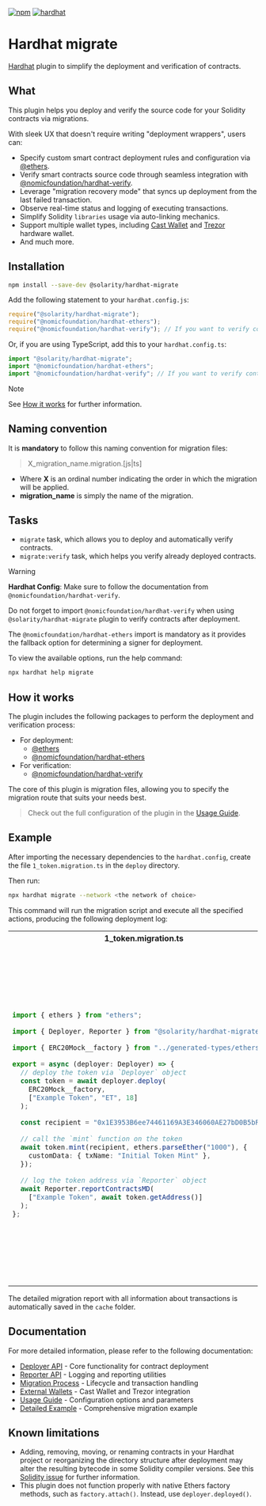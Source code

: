 [![npm](https://img.shields.io/npm/v/@solarity/hardhat-migrate.svg)](https://www.npmjs.com/package/@solarity/hardhat-migrate) [![hardhat](https://hardhat.org/buidler-plugin-badge.svg?1)](https://hardhat.org)

# Hardhat migrate

[Hardhat](https://hardhat.org) plugin to simplify the deployment and verification of contracts.

## What

This plugin helps you deploy and verify the source code for your Solidity contracts via migrations. 

With sleek UX that doesn't require writing "deployment wrappers", users can:

- Specify custom smart contract deployment rules and configuration via [@ethers](https://www.npmjs.com/package/ethers).
- Verify smart contracts source code through seamless integration with [@nomicfoundation/hardhat-verify](https://www.npmjs.com/package/@nomicfoundation/hardhat-verify).
- Leverage "migration recovery mode" that syncs up deployment from the last failed transaction.
- Observe real-time status and logging of executing transactions.
- Simplify Solidity `libraries` usage via auto-linking mechanics.
- Support multiple wallet types, including [Cast Wallet](https://book.getfoundry.sh/cast/) and [Trezor](https://trezor.io/) hardware wallet.
- And much more.

## Installation

```bash
npm install --save-dev @solarity/hardhat-migrate
```

Add the following statement to your `hardhat.config.js`:

```js
require("@solarity/hardhat-migrate");
require("@nomicfoundation/hardhat-ethers");
require("@nomicfoundation/hardhat-verify"); // If you want to verify contracts after deployment
```

Or, if you are using TypeScript, add this to your `hardhat.config.ts`:

```ts
import "@solarity/hardhat-migrate";
import "@nomicfoundation/hardhat-ethers";
import "@nomicfoundation/hardhat-verify"; // If you want to verify contracts after deployment
```

> [!NOTE]
> See [How it works](https://github.com/dl-solarity/hardhat-migrate#how-it-works) for further information.

## Naming convention

It is **mandatory** to follow this naming convention for migration files:

> X_migration_name.migration.[js|ts]

- Where **X** is an ordinal number indicating the order in which the migration will be applied.
- **migration_name** is simply the name of the migration.

## Tasks

- `migrate` task, which allows you to deploy and automatically verify contracts.
- `migrate:verify` task, which helps you verify already deployed contracts.

> [!WARNING]
> **Hardhat Config**: Make sure to follow the documentation from `@nomicfoundation/hardhat-verify`.

Do not forget to import `@nomicfoundation/hardhat-verify` when using `@solarity/hardhat-migrate` plugin to verify contracts after deployment.

The `@nomicfoundation/hardhat-ethers` import is mandatory as it provides the fallback option for determining a signer for deployment.

To view the available options, run the help command:

```bash
npx hardhat help migrate
```

## How it works

The plugin includes the following packages to perform the deployment and verification process:

- For deployment:
  - [@ethers](https://www.npmjs.com/package/ethers)
  - [@nomicfoundation/hardhat-ethers](https://www.npmjs.com/package/@nomicfoundation/hardhat-ethers)
- For verification:
  - [@nomicfoundation/hardhat-verify](https://www.npmjs.com/package/@nomicfoundation/hardhat-verify)

The core of this plugin is migration files, allowing you to specify the migration route that suits your needs best.

> Check out the full configuration of the plugin in the [Usage Guide](./docs/Usage.md).

## Example

After importing the necessary dependencies to the `hardhat.config`, create the file `1_token.migration.ts` in the `deploy` directory.

Then run:

```bash
npx hardhat migrate --network <the network of choice>
```

This command will run the migration script and execute all the specified actions, producing the following deployment log:

<table>
<tr>
<th>1_token.migration.ts</th>
<th>Deployment Output</th>
</tr>
<tr>
<td>

```ts
import { ethers } from "ethers";

import { Deployer, Reporter } from "@solarity/hardhat-migrate";

import { ERC20Mock__factory } from "../generated-types/ethers";

export = async (deployer: Deployer) => {
  // deploy the token via `Deployer` object
  const token = await deployer.deploy(
    ERC20Mock__factory, 
    ["Example Token", "ET", 18]
  );

  const recipient = "0x1E3953B6ee74461169A3E346060AE27bD0B5bF2B";

  // call the `mint` function on the token
  await token.mint(recipient, ethers.parseEther("1000"), {
    customData: { txName: "Initial Token Mint" },
  });

  // log the token address via `Reporter` object
  await Reporter.reportContractsMD(
    ["Example Token", await token.getAddress()]
  );
};
```
</td>
<td>

```
Migration files:
> 1_token.migration.ts

> Network:             amoy
> Network id:          80002

Starting migration...

Running 1_token.migration.ts...

Deploying ERC20Mock
> explorer: 0x54c96efe35332f8f2f1f1172ce79c79116ffd85733c1e622927b39e639716e0c
> contractAddress: 0x4131287D67125B59935A0671dbBa592fF65C0622
> blockNumber: 18828270
> blockTimestamp: 1741173920
> account: 0xf41ceE234219D6cc3d90A6996dC3276aD378cfCF
> value: 0.0 POL
> balance: 35.978078759922074382 POL
> gasUsed: 571635
> gasPrice: 30.000000015 GWei
> fee: 0.017149050008574525 POL

Transaction: ERC20Mock.mint(address,uint256)(2 arguments)
> explorer: 0x4a2481b749b9b4a444ca270d3a062b41c9c374e3736b2fe35a877caf62c9f5e5
> blockNumber: 18828272
> blockTimestamp: 1741173926
> account: 0xf41ceE234219D6cc3d90A6996dC3276aD378cfCF
> value: 0.0 POL
> balance: 35.976025769921047887 POL
> gasUsed: 68433
> gasPrice: 30.000000015 GWei
> fee: 0.002052990001026495 POL

| Contract      | Address                                    |
| ------------- | ------------------------------------------ |
| Example Token | 0x4131287D67125B59935A0671dbBa592fF65C0622 |

> Total transactions:  2
> Final cost:          0.01920204000960102 POL
```
</td>
</tr>
</table>

The detailed migration report with all information about transactions is automatically saved in the `cache` folder.

## Documentation

For more detailed information, please refer to the following documentation:

- [Deployer API](./docs/Deployer.md) - Core functionality for contract deployment
- [Reporter API](./docs/Reporter.md) - Logging and reporting utilities 
- [Migration Process](./docs/MigrationProcess.md) - Lifecycle and transaction handling
- [External Wallets](./docs/ExternalWallets.md) - Cast Wallet and Trezor integration
- [Usage Guide](./docs/Usage.md) - Configuration options and parameters
- [Detailed Example](./docs/DetailedExample.md) - Comprehensive migration example

## Known limitations

- Adding, removing, moving, or renaming contracts in your Hardhat project or reorganizing the directory structure after deployment may alter the resulting bytecode in some Solidity compiler versions. See this [Solidity issue](https://github.com/ethereum/solidity/issues/9573) for further information.
- This plugin does not function properly with native Ethers factory methods, such as `factory.attach()`. Instead, use `deployer.deployed()`.
